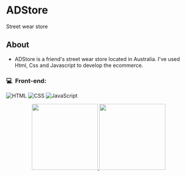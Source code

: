 # ADStore
Street wear store

<h2>About</h2>

- ADStore is a friend's street wear store located in Australia. I've used Html, Css and Javascript to develop the ecommerce. 

<h3>💻 &nbsp;Front-end:</h3>

![HTML](https://img.shields.io/badge/-HTML-333333?style=flat&logo=HTML5)
![CSS](https://img.shields.io/badge/-CSS-333333?style=flat&logo=CSS3&logoColor=1572B6)
![JavaScript](https://img.shields.io/badge/-JavaScript-333333?style=flat&logo=javascript)


<div align="center">
  <a href="https://github.com/vagnerturella">
  <img height="180em" src="https://github-readme-stats.vercel.app/api?username=vagnerturella&show_icons=true&theme=dark&include_all_commits=true&count_private=true"/>
  <img height="180em" src="https://github-readme-stats.vercel.app/api/top-langs/?username=vagnerturella&layout=compact&langs_count=7&theme=dark"/>
</div>
